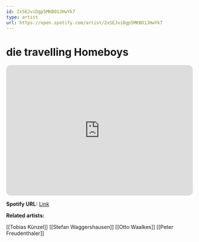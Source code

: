 ```yaml
---
id: 2xSEJviDgp5MKBO1JHwYk7
type: artist
url: https://open.spotify.com/artist/2xSEJviDgp5MKBO1JHwYk7
---
```

# die travelling Homeboys

<iframe style="border-radius:12px" src="https://open.spotify.com/embed/artist/2xSEJviDgp5MKBO1JHwYk7" width="100%" height="352" frameBorder="0" allowfullscreen="" allow="autoplay; clipboard-write; encrypted-media; fullscreen; picture-in-picture" loading="lazy"></iframe>

**Spotify URL:** [Link](https://open.spotify.com/artist/2xSEJviDgp5MKBO1JHwYk7)

**Related artists:**

[[Tobias Künzel]]
[[Stefan Waggershausen]]
[[Otto Waalkes]]
[[Peter Freudenthaler]]
